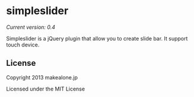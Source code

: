 # simpleslider
_Current version: 0.4_

Simpleslider is a jQuery plugin that allow you to create slide bar.
It support touch device.


## License

Copyright 2013 makealone.jp

Licensed under the MIT License
